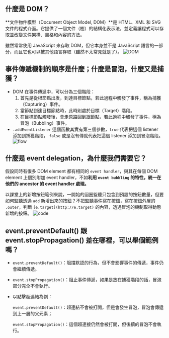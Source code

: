 ## 什麼是 DOM？
**文件物件模型（Document Object Model, DOM）**是 HTML、XML 和 SVG 文件的程式介面。它提供了一個文件（樹）的結構化表示法，並定義讓程式可以存取並改變文件架構、風格和內容的方法。

雖然常常使用 JavaScript 來存取 DOM，但它本身並不是 JavaScript 語言的一部分，而且它也可以被其他語言存取（雖然不太常見就是了）。
![DOM](https://i.imgur.com/F6nraNW.png)

## 事件傳遞機制的順序是什麼；什麼是冒泡，什麼又是捕獲？
- DOM 在事件傳遞中，可以分為三個階段：
    1. 首先是從根節點出发，到達目標節點，若此過程中觸發了事件，稱為捕獲（Capturing）事件。
    2. 當節點到達目標節點時，此時則處於目標（Target）階段。
    3. 在目標節點觸發後，會走原路回到跟節點，若此過程中觸發了事件，稱為冒泡（Bubbling）事件。
- `.addEventListener` 這個函數其實有第三個參數，`true` 代表把這個 listener 添加到捕獲階段， `false`  或是沒有傳就代表把這個 listener 添加到冒泡階段。
![flow](https://i.imgur.com/74NE2Vn.png)

## 什麼是 event delegation，為什麼我們需要它？
假設同時有很多 DOM element 都有相同的 `event handler`，與其在每個 DOM element 上個別附加 event handler，不如**利用 `event bubbling` 的特性，統一在他們的 ancestor 的 event handler 處理。**

以課堂上的新增按鈕範例來說，一開始的迴圈監聽只包含到預設的按鈕數量，但要如何監聽透過 `add` 新增出來的按鈕？不把監聽事件寫在按鈕，寫在按鈕外層的 `.outer`，判斷 `[e.target](http://e.target)` 的內容，透過冒泡的機制取得動態新增的按鈕。
![code](https://i.imgur.com/NF73RGk.png)

## event.preventDefault() 跟 event.stopPropagation() 差在哪裡，可以舉個範例嗎？
- `event.preventDefault()`：阻擋默認的行為，但不會影響事件的傳遞，事件仍會繼續傳遞。
- `event.stopPropagation()`：阻止事件傳遞，如果是放在捕獲階段的話，冒泡部分完全不會執行。
- 以點擊超連結為例：

    `event.preventDefault()`：超連結不會被打開，但是會發生冒泡，冒泡會傳遞到上一層的父元素；

    `event.stopPropagation()`：這個超連接仍然會被打開，但後續的冒泡不會執行。